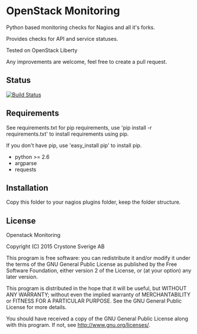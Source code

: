 # OpenStack Monitoring
Python based monitoring checks for Nagios and all it's forks.

Provides checks for API and service statuses.

Tested on OpenStack Liberty

Any improvements are welcome, feel free to create a pull request.

## Status
[![Build Status](https://travis-ci.org/crystone/openstack-monitoring.svg?branch=master)](https://travis-ci.org/crystone/openstack-monitoring)

## Requirements
See requirements.txt for pip requirements, use 'pip install -r requirements.txt' to install requirements using pip.

If you don't have pip, use 'easy_install pip' to install pip.

* python >= 2.6
* argparse
* requests

## Installation
Copy this folder to your nagios plugins folder, keep the folder structure.

## License
Openstack Monitoring

Copyright (C) 2015 Crystone Sverige AB

This program is free software: you can redistribute it and/or modify
it under the terms of the GNU General Public License as published by
the Free Software Foundation, either version 2 of the License, or
(at your option) any later version.

This program is distributed in the hope that it will be useful,
but WITHOUT ANY WARRANTY; without even the implied warranty of
MERCHANTABILITY or FITNESS FOR A PARTICULAR PURPOSE.  See the
GNU General Public License for more details.

You should have received a copy of the GNU General Public License
along with this program.  If not, see <http://www.gnu.org/licenses/>.
